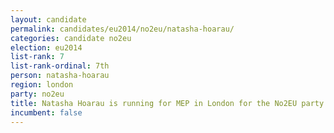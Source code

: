```yaml
---
layout: candidate
permalink: candidates/eu2014/no2eu/natasha-hoarau/
categories: candidate no2eu
election: eu2014
list-rank: 7
list-rank-ordinal: 7th
person: natasha-hoarau
region: london
party: no2eu
title: Natasha Hoarau is running for MEP in London for the No2EU party
incumbent: false
---
```

